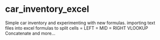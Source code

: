 # car_inventory_excel
Simple car inventory and experimenting with new formulas. 
importing text files into excel
formulas to split cells = LEFT = MID = RIGHT
VLOOKUP
Concatenate
and more...
